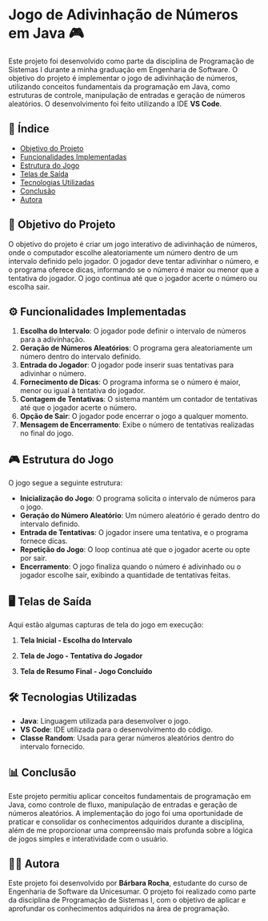 # Jogo de Adivinhação de Números em Java 🎮

Este projeto foi desenvolvido como parte da disciplina de Programação de Sistemas I durante a minha graduação em Engenharia de Software. O objetivo do projeto é implementar o jogo de adivinhação de números, utilizando conceitos fundamentais da programação em Java, como estruturas de controle, manipulação de entradas e geração de números aleatórios. O desenvolvimento foi feito utilizando a IDE **VS Code**.

## 📑 Índice

- [Objetivo do Projeto](#objetivo-do-projeto)
- [Funcionalidades Implementadas](#funcionalidades-implementadas)
- [Estrutura do Jogo](#estrutura-do-jogo)
- [Telas de Saída](#telas-de-saída)
- [Tecnologias Utilizadas](#tecnologias-utilizadas)
- [Conclusão](#conclusao)
- [Autora](#autora)

## <a name="objetivo-do-projeto"></a> 🎯 Objetivo do Projeto

O objetivo do projeto é criar um jogo interativo de adivinhação de números, onde o computador escolhe aleatoriamente um número dentro de um intervalo definido pelo jogador. O jogador deve tentar adivinhar o número, e o programa oferece dicas, informando se o número é maior ou menor que a tentativa do jogador. O jogo continua até que o jogador acerte o número ou escolha sair.

## <a name="funcionalidades-implementadas"></a> ⚙️ Funcionalidades Implementadas

1. **Escolha do Intervalo**: O jogador pode definir o intervalo de números para a adivinhação.
2. **Geração de Números Aleatórios**: O programa gera aleatoriamente um número dentro do intervalo definido.
3. **Entrada do Jogador**: O jogador pode inserir suas tentativas para adivinhar o número.
4. **Fornecimento de Dicas**: O programa informa se o número é maior, menor ou igual à tentativa do jogador.
5. **Contagem de Tentativas**: O sistema mantém um contador de tentativas até que o jogador acerte o número.
6. **Opção de Sair**: O jogador pode encerrar o jogo a qualquer momento.
7. **Mensagem de Encerramento**: Exibe o número de tentativas realizadas no final do jogo.

## <a name="estrutura-do-jogo"></a> 🎮 Estrutura do Jogo

O jogo segue a seguinte estrutura:

- **Inicialização do Jogo**: O programa solicita o intervalo de números para o jogo.
- **Geração do Número Aleatório**: Um número aleatório é gerado dentro do intervalo definido.
- **Entrada de Tentativas**: O jogador insere uma tentativa, e o programa fornece dicas.
- **Repetição do Jogo**: O loop continua até que o jogador acerte ou opte por sair.
- **Encerramento**: O jogo finaliza quando o número é adivinhado ou o jogador escolhe sair, exibindo a quantidade de tentativas feitas.

## <a name="telas-de-saida"></a> 🖥️ Telas de Saída

Aqui estão algumas capturas de tela do jogo em execução:

1. **Tela Inicial - Escolha do Intervalo**


2. **Tela de Jogo - Tentativa do Jogador**


3. **Tela de Resumo Final - Jogo Concluído**


## <a name="tecnologias-utilizadas"></a> 🛠️ Tecnologias Utilizadas

- **Java**: Linguagem utilizada para desenvolver o jogo.
- **VS Code**: IDE utilizada para o desenvolvimento do código.
- **Classe Random**: Usada para gerar números aleatórios dentro do intervalo fornecido.

## <a name="conclusao"></a> 📊 Conclusão

Este projeto permitiu aplicar conceitos fundamentais de programação em Java, como controle de fluxo, manipulação de entradas e geração de números aleatórios. A implementação do jogo foi uma oportunidade de praticar e consolidar os conhecimentos adquiridos durante a disciplina, além de me proporcionar uma compreensão mais profunda sobre a lógica de jogos simples e interatividade com o usuário.

## <a name="autora"></a> 👩‍💻 Autora

Este projeto foi desenvolvido por **Bárbara Rocha**, estudante do curso de Engenharia de Software da Unicesumar. O projeto foi realizado como parte da disciplina de Programação de Sistemas I, com o objetivo de aplicar e aprofundar os conhecimentos adquiridos na área de programação.
